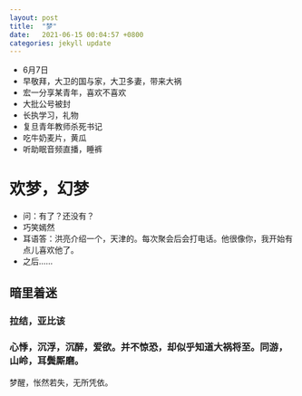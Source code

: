 ```yaml
---
layout: post
title:  "梦"
date:   2021-06-15 00:04:57 +0800
categories: jekyll update
---
```

- 6月7日
- 早敬拜，大卫的国与家，大卫多妻，带来大祸
- 宏一分享某青年，喜欢不喜欢
- 大批公号被封
- 长执学习，礼物
- 复旦青年教师杀死书记
- 吃牛奶麦片，黄瓜
- 听助眠音频直播，睡裤
# 欢梦，幻梦
- 问：有了？还没有？
- 巧笑嫣然
- 耳语答：洪亮介绍一个，天津的。每次聚会后会打电话。他很像你，我开始有点儿喜欢他了。
- 之后……
## 暗里着迷
### 拉结，亚比该
### 心悸，沉浮，沉醉，爱欲。并不惊恐，却似乎知道大祸将至。同游，山岭，耳鬓厮磨。
梦醒，怅然若失，无所凭依。